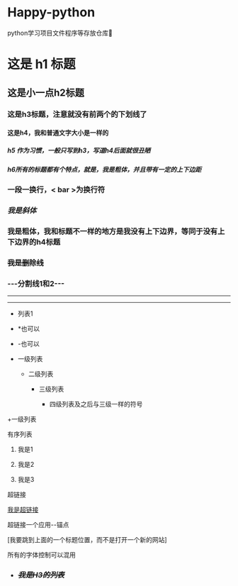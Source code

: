 # Happy-python
python学习项目文件程序等存放仓库🤔
# 这是 h1 标题

## 这是小一点h2标题

### 这是h3标题，注意就没有前两个的下划线了

#### 这是h4，我和普通文字大小是一样的

##### h5 作为习惯，一般只写到h3，写道h4后面就很丑陋

##### h6所有的标题都有个特点，就是，我是粗体，并且带有一定的上下边距

### 一段一换行，< bar >为换行符

### *我是斜体*

### **我是粗体，我和标题不一样的地方是我没有上下边界，等同于没有上下边界的h4标题**

### ~~我是删除线~~

### ---分割线1和2---

---

***

+ 列表1

* *也可以

- -也可以

+ 一级列表

	+ 二级列表

		+ 三级列表

            + 四级列表及之后与三级一样的符号

+一级列表

有序列表

1. 我是1

2. 我是2

3. 我是3

超链接 

[我是超链接]()

超链接一个应用--锚点

[我要跳到上面的一个标题位置，而不是打开一个新的网站]

所有的字体控制可以混用


+ ### *~~我是H3的列表~~*









